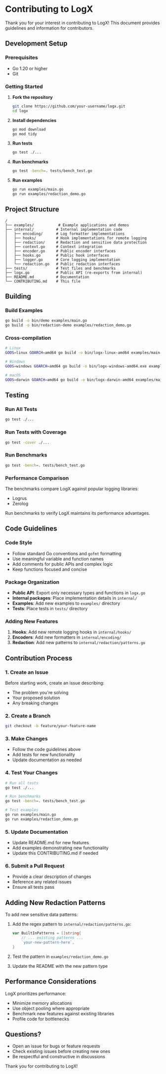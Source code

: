# Contributing to LogX

Thank you for your interest in contributing to LogX! This document provides guidelines and information for contributors.

## Development Setup

### Prerequisites

- Go 1.20 or higher
- Git

### Getting Started

1. **Fork the repository**
   ```bash
   git clone https://github.com/your-username/logx.git
   cd logx
   ```

2. **Install dependencies**
   ```bash
   go mod download
   go mod tidy
   ```

3. **Run tests**
   ```bash
   go test ./...
   ```

4. **Run benchmarks**
   ```bash
   go test -bench=. tests/bench_test.go
   ```

5. **Run examples**
   ```bash
   go run examples/main.go
   go run examples/redaction_demo.go
   ```

## Project Structure

```
/
├── examples/           # Example applications and demos
├── internal/          # Internal implementation code
│   ├── encoding/      # Log formatter implementations
│   ├── hooks/         # Hook implementations for remote logging
│   ├── redaction/     # Redaction and sensitive data protection
│   ├── context.go     # Context integration
│   ├── encoder.go     # Public encoder interfaces
│   ├── hooks.go       # Public hook interfaces
│   ├── logger.go      # Core logging implementation
│   └── redaction.go   # Public redaction interfaces
├── tests/             # Test files and benchmarks
├── logx.go            # Public API (re-exports from internal)
├── README.md          # Documentation
└── CONTRIBUTING.md    # This file
```

## Building

### Build Examples
```bash
go build -o bin/demo examples/main.go
go build -o bin/redaction-demo examples/redaction_demo.go
```

### Cross-compilation
```bash
# Linux
GOOS=linux GOARCH=amd64 go build -o bin/logx-linux-amd64 examples/main.go

# Windows
GOOS=windows GOARCH=amd64 go build -o bin/logx-windows-amd64.exe examples/main.go

# macOS
GOOS=darwin GOARCH=amd64 go build -o bin/logx-darwin-amd64 examples/main.go
```

## Testing

### Run All Tests
```bash
go test ./...
```

### Run Tests with Coverage
```bash
go test -cover ./...
```

### Run Benchmarks
```bash
go test -bench=. tests/bench_test.go
```

### Performance Comparison
The benchmarks compare LogX against popular logging libraries:
- Logrus
- Zerolog

Run benchmarks to verify LogX maintains its performance advantages.

## Code Guidelines

### Code Style
- Follow standard Go conventions and `gofmt` formatting
- Use meaningful variable and function names
- Add comments for public APIs and complex logic
- Keep functions focused and concise

### Package Organization
- **Public API**: Export only necessary types and functions in `logx.go`
- **Internal packages**: Place implementation details in `internal/`
- **Examples**: Add new examples to `examples/` directory
- **Tests**: Place tests in `tests/` directory

### Adding New Features

1. **Hooks**: Add new remote logging hooks in `internal/hooks/`
2. **Encoders**: Add new formatters in `internal/encoding/`
3. **Redaction**: Add new patterns to `internal/redaction/patterns.go`

## Contribution Process

### 1. Create an Issue
Before starting work, create an issue describing:
- The problem you're solving
- Your proposed solution
- Any breaking changes

### 2. Create a Branch
```bash
git checkout -b feature/your-feature-name
```

### 3. Make Changes
- Follow the code guidelines above
- Add tests for new functionality
- Update documentation as needed

### 4. Test Your Changes
```bash
# Run all tests
go test ./...

# Run benchmarks
go test -bench=. tests/bench_test.go

# Test examples
go run examples/main.go
go run examples/redaction_demo.go
```

### 5. Update Documentation
- Update README.md for new features
- Add examples demonstrating new functionality
- Update this CONTRIBUTING.md if needed

### 6. Submit a Pull Request
- Provide a clear description of changes
- Reference any related issues
- Ensure all tests pass

## Adding New Redaction Patterns

To add new sensitive data patterns:

1. Add the regex pattern to `internal/redaction/patterns.go`:
   ```go
   var BuiltInPatterns = []string{
       // ... existing patterns ...
       `your-new-pattern-here`,
   }
   ```

2. Test the pattern in `examples/redaction_demo.go`

3. Update the README with the new pattern type

## Performance Considerations

LogX prioritizes performance:
- Minimize memory allocations
- Use object pooling where appropriate
- Benchmark new features against existing libraries
- Profile code for bottlenecks

## Questions?

- Open an issue for bugs or feature requests
- Check existing issues before creating new ones
- Be respectful and constructive in discussions

Thank you for contributing to LogX!